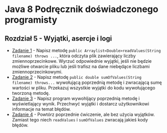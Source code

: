 # **Java 8 Podręcznik doświadczonego programisty**

## **Rozdział 5** - Wyjątki, asercje i logi

- [Zadanie 1] - Napisz metodę `public Arraylist<Double>readValues(String filename) throws ...`, która odczyta plik zawierający liczby zmiennoprzecinkowe. Wyrzuć odpowiednie wyjątki, jeśli nie będzie możliwe otwarcie pliku lub jeśli trafisz na dane niebędące liczbami zmiennoprzecinkowymi.
- [Zadanie 2] - Napisz metodę `public double sumOfValues(String filename) throws...` wywołującą poprzednią metodę i zwracającą sumę wartości w pliku. Przekazuj wszystkie wyjątki do kodu wywołującego tworzoną metodę.
- [Zadanie 3] - Napisz program wywohljący poprzednią metodę i wyświetlający wynik. Przechwyć wyjątki i dostarcz użytkownikowi informacje na temat błędów.
- [Zadanie 4] - Powtórz poprzednie ćwiczenie, ale bez użycia wyjątków. Zamiast tego niech `readValues` i `sumOfValues` zwracają jakieś kody błędów.
                
[Zadanie 1]: <ex01/Exercise1.java>
[Zadanie 2]: <ex02/Exercise2.java>
[Zadanie 3]: <ex02/Exercise2.java>
[Zadanie 4]: <ex04/Exercise4.java>
